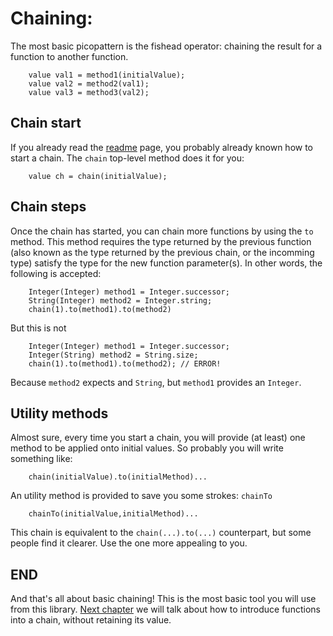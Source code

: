 # Chaining:
 The most basic picopattern is the fishead operator: chaining the result for a function to another function.
 ```
     value val1 = method1(initialValue);
     value val2 = method2(val1);
     value val3 = method3(val2);
```

## Chain start
If you already read the [readme](../README.md) page, you probably already known how to start a chain. 
The `chain` top-level method does it for you:
```
    value ch = chain(initialValue);
```

## Chain steps
Once the chain has started, you can chain more functions by using the `to` method.
This method requires the type returned by the previous function (also known as the type returned by the previous chain, or the incomming type)
satisfy the type for the new function parameter(s).
In other words, the following is accepted:
```
    Integer(Integer) method1 = Integer.successor;
    String(Integer) method2 = Integer.string;
    chain(1).to(method1).to(method2)
```
But this is not 
```
    Integer(Integer) method1 = Integer.successor;
    Integer(String) method2 = String.size;
    chain(1).to(method1).to(method2); // ERROR!
```
Because `method2` expects and `String`, but `method1` provides an `Integer`.

## Utility methods
Almost sure, every time you start a chain, you will provide (at least) one method to be applied onto initial values.
So probably you will write something like:
```
    chain(initialValue).to(initialMethod)...
```

An utility method is provided to save you some strokes: `chainTo`
```
    chainTo(initialValue,initialMethod)...
```
  
This chain is equivalent to the `chain(...).to(...)` counterpart, but some people find it clearer.
 Use the one more appealing to you.


## END
And that's all about basic chaining! This is the most basic tool you will use from this library.
[Next chapter](TEEING.md) we will talk about how to introduce functions into a chain, without retaining its value.
